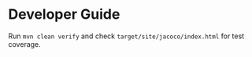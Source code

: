 # Developer Guide

Run `mvn clean verify` and check `target/site/jacoco/index.html` for test coverage.